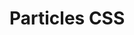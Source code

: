 # Particles CSS

<!-- TODO: better shadow-1 -->
<!-- TODO: lighter gray-1 -->
<!-- TODO: bigger last spacer -->
<!-- TODO: Consitency between grid gap and spacers -->
<!-- TODO: set some values for min/max width/height -->
<!-- TODO: bg -->
<!-- TODO: tables -->
<!-- TODO: container? -->
<!-- TODO: Logical properties -->
<!-- TODO: custom properties (variables) -->

